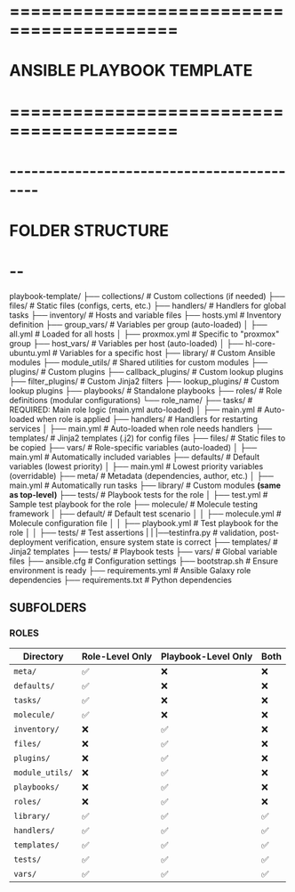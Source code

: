 # ==========================================
# ANSIBLE PLAYBOOK TEMPLATE
# ==========================================

# ------------------------------------------
# FOLDER STRUCTURE
# --
playbook-template/
├── collections/                 # Custom collections (if needed)
├── files/                       # Static files (configs, certs, etc.)
├── handlers/                    # Handlers for global tasks
├── inventory/                   # Hosts and variable files
    ├── hosts.yml                # Inventory definition
    ├── group_vars/              # Variables per group (auto-loaded)
    │   ├── all.yml              # Loaded for all hosts
    │   ├── proxmox.yml          # Specific to "proxmox" group
    ├── host_vars/               # Variables per host (auto-loaded)
    │   ├── hl-core-ubuntu.yml   # Variables for a specific host
├── library/                     # Custom Ansible modules
├── module_utils/                # Shared utilities for custom modules
├── plugins/                     # Custom plugins
    ├── callback_plugins/        # Custom lookup plugins
    ├── filter_plugins/          # Custom Jinja2 filters
    ├── lookup_plugins/          # Custom lookup plugins
├── playbooks/                   # Standalone playbooks
├── roles/                       # Role definitions (modular configurations)
└── role_name/
    ├── tasks/                   # REQUIRED: Main role logic (main.yml auto-loaded)
    │   ├── main.yml             # Auto-loaded when role is applied
    ├── handlers/                # Handlers for restarting services
    │   ├── main.yml             # Auto-loaded when role needs handlers
    ├── templates/               # Jinja2 templates (.j2) for config files
    ├── files/                   # Static files to be copied
    ├── vars/                    # Role-specific variables (auto-loaded)
    │   ├── main.yml             # Automatically included variables
    ├── defaults/                # Default variables (lowest priority)
    │   ├── main.yml             # Lowest priority variables (overridable)
    ├── meta/                    # Metadata (dependencies, author, etc.)
    │   ├── main.yml             # Automatically run tasks
    ├── library/                 # Custom modules **(same as top-level)**
    ├── tests/                   # Playbook tests for the role
    │   ├── test.yml             # Sample test playbook for the role
    ├── molecule/                # Molecule testing framework
    │   ├── default/             # Default test scenario
    │   │   ├── molecule.yml     # Molecule configuration file
    │   │   ├── playbook.yml     # Test playbook for the role
    │   │   ├── tests/           # Test assertions 
    |   |       |──testinfra.py  # validation, post-deployment verification, ensure system state is correct
├── templates/                   # Jinja2 templates
├── tests/                       # Playbook tests
├── vars/                        # Global variable files
├── ansible.cfg                  # Configuration settings
├── bootstrap.sh                 # Ensure environment is ready
├── requirements.yml             # Ansible Galaxy role dependencies
├── requirements.txt             # Python dependencies

## SUBFOLDERS

### ROLES 


| Directory         | **Role-Level Only** | **Playbook-Level Only** | **Both** |
|------------------|------------------|------------------|------------------|
| `meta/`         | ✅ | ❌ | ❌ |
| `defaults/`     | ✅ | ❌ | ❌ |
| `tasks/`        | ✅ | ❌ | ❌ |
| `molecule/`     | ✅ | ❌ | ❌ |
| `inventory/`    | ❌ | ✅ | ❌ |
| `files/`        | ❌ | ✅ | ❌ |
| `plugins/`      | ❌ | ✅ | ❌ |
| `module_utils/` | ❌ | ✅ | ❌ |
| `playbooks/`    | ❌ | ✅ | ❌ |
| `roles/`        | ❌ | ✅ | ❌ |
| `library/`      | ✅ | ✅ | ✅ |
| `handlers/`     | ✅ | ✅ | ✅ |
| `templates/`    | ✅ | ✅ | ✅ |
| `tests/`        | ✅ | ✅ | ✅ |
| `vars/`         | ✅ | ✅ | ✅ |